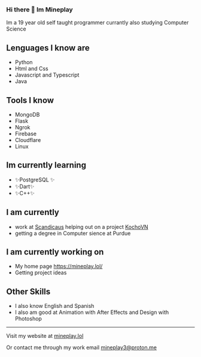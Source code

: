 ### Hi there 👋 Im Mineplay
Im a 19 year old self taught programmer currantly also studying Computer Science

## Lenguages I know are 
- Python
- Html and Css
- Javascript and Typescript
- Java

## Tools I know
- MongoDB
- Flask
- Ngrok
- Firebase
- Cloudflare
- Linux

## Im currently learning
- ✨PostgreSQL ✨ 
- ✨Dart✨
- ✨C++✨

## I am currently 
- work at [Scandicaus](https://scandiac.us/) helping out on a project [KochoVN](https://www.kocho.io/)
- getting a degree in Computer sience at Purdue

## I am currently working on
- My home page https://mineplay.lol/ 
- Getting project ideas

## Other Skills
- I also know English and Spanish
- I also am good at Animation with After Effects and Design with Photoshop

_____________

Visit my website at [mineplay.lol](https://mineplay.lol/)    

Or contact me through my work email [mineplay3@proton.me](mailto:mineplay3@proton.me)
